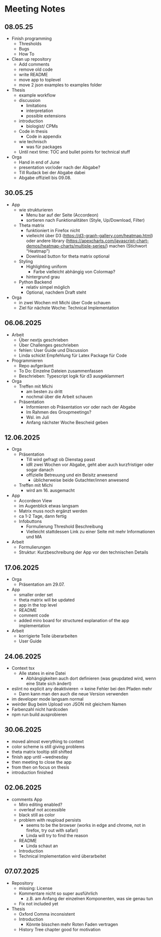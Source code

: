 # Meeting Notes

## 08.05.25

- Finish programming
  - Thresholds
  - Bugs
  - How To
- Clean up repository
  - Add comments
  - remove old code
  - write README
  - move app to toplevel
  - move 2 json examples to examples folder
- Thesis
  - example workflow
  - discussion
    - limitations
    - interpretation
    - possible extensions
  - introduction
    - biologist/ CPMs 
  - Code in thesis
    - Code in appendix
  - wie technisch
    - was für packages
  - Until next time: TOC and bullet points for technical stuff
- Orga
  - Hand in end of June
  - presentation vor/oder nach der Abgabe?
  - Till Rudack bei der Abgabe dabei
  - Abgabe offiziell bis 09.08.

## 30.05.25	

- App
  - wie strukturieren
    - Menu bar auf der Seite (Accordeon)
    - sortieren nach Funktionalitäten (Style, Up/Download, Filter)
  - Theta matrix
    - funktioniert in Firefox nicht
    - vielleicht über D3 (https://d3-graph-gallery.com/heatmap.html) oder andere library (https://apexcharts.com/javascript-chart-demos/heatmap-charts/multiple-series/) machen (Stichwort "Heatmap")
    - Download button for theta matrix optional
  - Styling
    - Highlighting uniform
      - Farbe vielleicht abhängig von Colormap?
    - hintergrund grau
  - Python Backend
    - relativ simpel möglich
    - Optional, nachdem Draft steht
- Orga
  - in zwei Wochen mit Michi über Code schauen
  - Ziel für nächste Woche: Technical Implementation

## 06.06.2025

- Arbeit
  - Über nextjs geschrieben
  - Über Challenges geschrieben
  - fehlen: User Guide und Discussion
  - Linda schickt Empfehlung für Latex Package für Code
- Programmieren
  - Repo aufgeräumt 
  - To Do: Einzelne Dateien zusammenfassen
  - Beschrieben: Typescript logik für d3 ausgeklammert
- Orga
  - Treffen mit Michi
    - am besten zu dritt
    - nochmal über die Arbeit schauen
  - Präsentation
    - Informieren ob Präsentation vor oder nach der Abgabe
    - Im Rahmen des Groupmeetings?
    - Wsl. im Juli
    - Anfang nächster Woche Bescheid geben

## 12.06.2025

- Orga
  - Präsentation
    - Till wird gefragt ob Dienstag passt
    - idR zwei Wochen vor Abgabe, geht aber auch kurzfristiger oder sogar danach
    - offizielle Betreuung und ein Beisitz anwesend
      - üblicherweise beide Gutachter/innen anwesend
  - Treffen mit Michi
    - wird am 16. ausgemacht
- App
  - Accordeon View
  - im Augenblick etwas langsam
  - Matrix muss noch ergänzt werden
  - ca 1-2 Tage, dann fertig
  - Infobuttons
    - Formulierung Threshold Beschreibung
    - Vielleicht stattdessen Link zu einer Seite mit mehr Informationen und MA
- Arbeit
  - Formulierungen
  - Struktur: Kurzbeschreibung der App vor den technischen Details


## 17.06.2025

- Orga
  - Präsentation am 29.07.
- App
  - smaller order set
  - theta matrix will be updated
  - app in the top level
  - README
  - comment code
  - added miro board for structured explanation of the app implementation
- Arbeit
  - korrigierte Teile überarbeiten
  - User Guide

## 24.06.2025

- Context tsx 
  - Alle states in eine Datei
    - Abhängigkeiten auch dort definieren (was geupdated wird, wenn eine State sich ändert)
- eslint no explicit any deaktivieren -> keine Fehler bei den Pfaden mehr
  - Dann kann man den auch die neue Version verwenden
- im developer mode langsam normal
- weirder Bug beim Upload von JSON mit gleichem Namen
- Farbenzahl nicht hardcoden
- npm run build ausprobieren

## 30.06.2025

- moved almost everything to context
- color scheme is still giving problems
- theta matrix tooltip still shifted
- finish app until ~wednesday
- then meeting to close the app
- from then on focus on thesis
- introduction finished

## 02.06.2025

- comments App
  - Miro editing enabled?
  - overleaf not accessible
  - black still as color
  - problem with reupload persists
    - seems to be the browser (works in edge and chrome, not in firefox, try out with safari)
    - Linda will try to find the reason
  - README
    - Linda schaut an
  - Introduction
  - Technical Implementation wird überarbeitet

## 07.07.2025

- Repository
  - missing: License
  - Kommentare nicht so super ausführlich
    - z.B. am Anfang der einzelnen Komponenten, was sie genau tun
  - Fix not included yet
- Thesis
  - Oxford Comma inconsistent
  - Introduction
    - Könnte bisschen mehr Roten Faden vertragen
  - History Tree chapter good for motivation